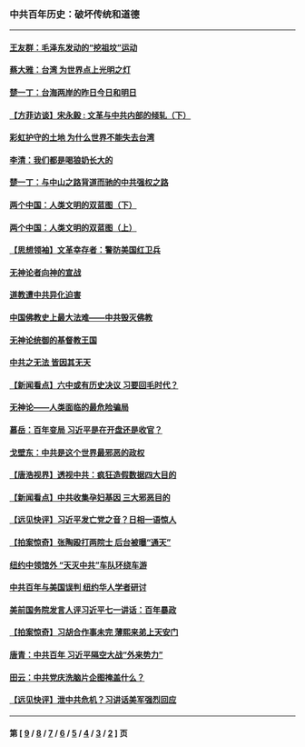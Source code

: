 ### 中共百年历史：破坏传统和道德
---
#### [王友群：毛泽东发动的“挖祖坟”运动](../../pages/nf1176114/n13723639.md?06080430) 
#### [蔡大雅：台湾 为世界点上光明之灯](../../pages/nf1176114/n13531530.md?06080430) 
#### [楚一丁：台海两岸的昨日今日和明日](../../pages/nf1176114/n13531468.md?06080430) 
#### [【方菲访谈】宋永毅 : 文革与中共内部的倾轧（下）](../../pages/nf1176114/n13486836.md?06080430) 
#### [彩虹护守的土地 为什么世界不能失去台湾](../../pages/nf1176114/n13476849.md?06080430) 
#### [李清：我们都是喝狼奶长大的](../../pages/nf1176114/n13471478.md?06080430) 
#### [楚一丁：与中山之路背道而驰的中共强权之路](../../pages/nf1176114/n13437270.md?06080430) 
#### [两个中国：人类文明的双蓝图（下）](../../pages/nf1176114/n13423132.md?06080430) 
#### [两个中国：人类文明的双蓝图（上）](../../pages/nf1176114/n13422687.md?06080430) 
#### [【思想领袖】文革幸存者：警防美国红卫兵](../../pages/nf1176114/n13339289.md?06080430) 
#### [无神论者向神的宣战](../../pages/nf1176114/n13281535.md?06080430) 
#### [道教遭中共异化迫害](../../pages/nf1176114/n13281463.md?06080430) 
#### [中国佛教史上最大法难——中共毁灭佛教](../../pages/nf1176114/n13281397.md?06080430) 
#### [无神论统御的基督教王国](../../pages/nf1176114/n13281280.md?06080430) 
#### [中共之无法 皆因其无天](../../pages/nf1176114/n13281088.md?06080430) 
#### [【新闻看点】六中或有历史决议 习要回毛时代？](../../pages/nf1176114/n13222895.md?06080430) 
#### [无神论——人类面临的最危险骗局](../../pages/nf1176114/n13196137.md?06080430) 
#### [慕岳：百年变局 习近平是在开盘还是收官？](../../pages/nf1176114/n13206516.md?06080430) 
#### [戈壁东：中共是这个世界最邪恶的政权](../../pages/nf1176114/n13085641.md?06080430) 
#### [【唐浩视界】透视中共：疯狂造假数据四大目的](../../pages/nf1176114/n13080590.md?06080430) 
#### [【新闻看点】中共收集孕妇基因 三大邪恶目的](../../pages/nf1176114/n13077182.md?06080430) 
#### [【远见快评】习近平发亡党之音？日相一语惊人](../../pages/nf1176114/n13074809.md?06080430) 
#### [【拍案惊奇】张陶殴打两院士 后台被曝“通天”](../../pages/nf1176114/n13070496.md?06080430) 
#### [纽约中领馆外 “天灭中共”车队环绕车游](../../pages/nf1176114/n13070693.md?06080430) 
#### [中共百年与美国误判 纽约华人学者研讨](../../pages/nf1176114/n13067969.md?06080430) 
#### [美前国务院发言人评习近平七一讲话：百年暴政](../../pages/nf1176114/n13066986.md?06080430) 
#### [【拍案惊奇】习胡合作事未完 薄熙来弟上天安门](../../pages/nf1176114/n13065867.md?06080430) 
#### [唐青：中共百年 习近平隔空大战“外来势力”](../../pages/nf1176114/n13065976.md?06080430) 
#### [田云：中共党庆洗脑片企图掩盖什么？](../../pages/nf1176114/n13064395.md?06080430) 
#### [【远见快评】泄中共危机？习讲话美军强烈回应](../../pages/nf1176114/n13064269.md?06080430) 

---
#### 第 [ [9](./9.md?06080430) / [8](./8.md?06080430) / [7](./7.md?06080430) / [6](./6.md?06080430) / [5](./5.md?06080430) / [4](./4.md?06080430) / [3](./3.md?06080430) / [2](./2.md?06080430) ] 页
